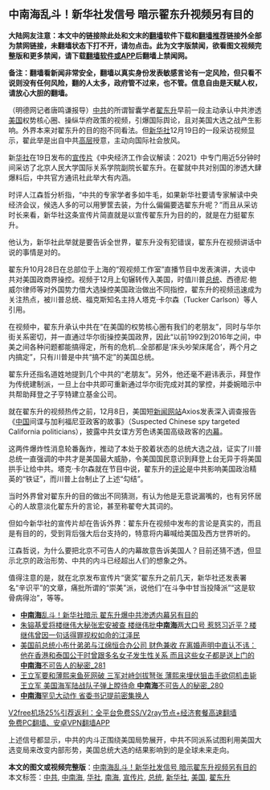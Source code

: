  <h2>中南海乱斗！新华社发信号 暗示翟东升视频另有目的</h2> <p class="notice"><b>大陆网友注意：本文中的链接除此处和文末的<a href="https://github.com/bannedbook/fanqiang" >翻墙</a>软件下载和<a href="https://github.com/killgcd/justmysocks/blob/master/README.md">翻墙推荐</a>链接外全部为禁网链接，未翻墙状态下打不开，请勿点击。此为文字版禁闻，欲看图文视频完整版和更多禁闻，请下载<a href="https://github.com/bannedbook/fanqiang">翻墙软件或APP</a>后翻墙上禁闻网。</p><p>备注：翻墙看新闻非常安全，翻墙以真实身份发表敏感言论有一定风险，但只看不说则没有任何风险，翻的人太多，政府管不过来，也不管。信息自由是天赋人权，请放心大胆的翻墙。</b></p>  <div class="entry"> <p>                                          </p> <p>（明德网记者唐鸣谦报导）<a href="https://www.bannedbook.org/bnews/tag/%e4%b8%ad%e5%85%b1/" class="st_tag internal_tag" rel="tag" title="标签 中共 下的日志">中共</a>的所谓智囊学者<a href="https://www.bannedbook.org/bnews/tag/%e7%bf%9f%e4%b8%9c%e5%8d%87/" class="st_tag internal_tag" rel="tag" title="标签 翟东升 下的日志">翟东升</a>早前一段主动承认中共渗透<a href="https://www.bannedbook.org/bnews/tag/%e7%be%8e%e5%9b%bd/" class="st_tag internal_tag" rel="tag" title="标签 美国 下的日志">美国</a>权势核心圈、操纵华府政策的视频，引爆国际舆论，且对美国大选之战产生影响。外界本来对翟东升的目的抱不同看法。但<a href="https://www.bannedbook.org/bnews/tag/%e6%96%b0%e5%8d%8e%e7%a4%be/" class="st_tag internal_tag" rel="tag" title="标签 新华社 下的日志">新华社</a>12月19日的一段采访视频显示，翟此举是出自中共<span class='wp_keywordlink_affiliate'><a href="https://www.bannedbook.org/bnews/ccpdope/" title="中共高层内幕" target="_blank">高层</a></span>授意，主动向国际社会放风。</p> <p>新<a href="https://www.bannedbook.org/bnews/tag/%E5%8D%8E%E7%A4%BE/" class="st_tag internal_tag" rel="tag" title="标签 华社 下的日志">华社</a>在19日发布的<a href="https://www.bannedbook.org/bnews/tag/%E5%AE%A3%E4%BC%A0%E7%89%87/" class="st_tag internal_tag" rel="tag" title="标签 宣传片 下的日志">宣传片</a>《中央经济工作会议解读：2021》中专门用近5分钟时间采访了北京人民大学国际关系学院副院长翟东升。在翟就中共对别国的渗透大肆爆料后，中共官方通讯社此举大有内涵。</p>  <p>时评人江森哲分析指，“中共的专家学者多如牛毛，如果新华社要请专家解读中央经济会议，候选人多的可以用箩筐去装，为什么偏偏要选翟东升呢？”而且从采访时长来看，新华社这条宣传片简直就是以宣传翟东升为目的的，就是在力挺翟东升。</p> <p>他认为，新华社此举就是要告诉全世界，翟东升没有犯错误，翟东升在视频讲话中说的事情是对的。</p> <p>翟东升10月28日在总部位于上海的“观视频工作室”直播节目中发表演讲，大谈中共对美国政商界操控。视频于12月上旬辗转传入美国，时值川普<a href="https://www.bannedbook.org/bnews/tag/%e6%80%bb%e7%bb%9f/" class="st_tag internal_tag" rel="tag" title="标签 总统 下的日志">总统</a>、西德尼·鲍威尔律师等对外国势力借大选操控美国政治做出不同指控，翟东升的视频迅速成为关注热点，被川普总统、福克斯知名主持人塔克·卡尔森（Tucker Carlson）等人引用。</p>  <p>在视频中，翟东升承认中共在“在美国的权势核心圈有我们的老朋友”，同时与华尔街关系密切，并一直通过华尔街操控美国政界，因此“以前1992到2016年之间，中美之间各种问题都能搞得定，所有的危机&#8230;全部都是‘床头吵架床尾合’，两个月之内搞定”，只有川普是中共“搞不定”的美国总统。</p> <p>翟东升还指名道姓地提到几个中共的“老朋友”。另外，他还毫不避讳表示，拜登作为传统建制派，一旦上台中共即可重新通过华尔街完成对其的掌控，并委婉暗示中共帮助拜登之子亨特建立基金公司。</p> <p>就在翟东升的视频热传之前，12月8日，美国短<span class='wp_keywordlink_affiliate'><a href="https://www.bannedbook.org/" title="新闻网站">新闻网站</a></span>Axios发表深入调查报告《<span class='wp_keywordlink_affiliate'><a href="https://www.bannedbook.org/" title="中国" target="_blank">中国</a></span>间谍与加利福尼亚政客的故事》（Suspected Chinese spy targeted California politicians），披露中共女谍方芳色诱美国高级政客的<span class='wp_keywordlink_affiliate'><a href="https://www.bannedbook.org/bnews/ccpdope/" title="中共高层内幕" target="_blank">内幕</a></span>。</p>  <p>这两件爆炸性消息轮番轰炸，推动了本处于胶着状态的总统大选之战，证实了川普总统一直强调的中共才是美国最大威胁，令美国国民意识到拜登上台无异于将美国拱手让给中共。塔克·卡尔森就在节目中说，翟东升的<span class='wp_keywordlink_affiliate'><a href="https://www.bannedbook.org/bnews/comments/" title="新闻评论" target="_blank">评论</a></span>是中共影响美国政治精英的“铁证”，而川普上台制止了上述“勾结”。</p> <p>当时外界曾对翟东升的目的做出不同猜测，有认为他是无意说漏嘴的，也有另怀居心的人故意淡化翟东升的言论，甚至称翟夸大其词的。</p> <p>但如今新华社的宣传片却在告诉外界：翟东升在视频中发布的言论是真实的，而且是有目的的，受到背后强大后台支持的，特意将内幕喊给美国及西方世界听的。</p>  <p>江森哲说，为什么要把北京不可告人的内幕故意告诉美国人？目前还猜不透，但显示北京的政治形势、中共的内斗已经超出人们的想象之外。</p> <p>值得注意的是，就在北京发布宣传片“褒奖”翟东升之前几天，新华社还发表署名“辛识平”的文章，痛批所谓的“崇美”派，说他们“在斗争中甘当投降派”“这是软骨病得治”，等等。</p> <ul class='op-related-articles' title='相关阅读'> <li><a href='https://www.bannedbook.org/bnews/comments/20201221/1451917.html' target='_blank'><b>中南海</b>乱斗！新华社暗示 翟东升爆中共渗透内幕另有目的</a></li> <li><a href='https://www.bannedbook.org/bnews/comments/20201220/1451532.html' target='_blank'>朱镕基爱将楼继伟大秘张宏安被查 楼继伟批<b>中南海</b>两大口号 惹怒习近平？楼继伟曾因一句话得罪视权如命的江泽民</a></li> <li><a href='https://www.bannedbook.org/bnews/comments/20201220/1451507.html' target='_blank'>美国前总统小布什弟弟与江绵恒合办公司 财色兼收 在离婚声明中直认不讳：他在香港和泰国公干时曾跟多名女子发生性关系 而且这些女子都是送上门的 <b>中南海</b>不可告人的秘密_281</a></li> <li><a href='https://www.bannedbook.org/bnews/comments/20201220/1451268.html' target='_blank'>王立军要和薄熙来鱼死网破 三军对峙剑拔弩张 薄熙来埋伏狙击手欲伺机击毙王立军 美国海军陆战队子弹上膛待命 <b>中南海</b>不可告人的秘密_280</a></li> <li><a href='https://www.bannedbook.org/bnews/cbnews/20201219/1450912.html' target='_blank'><b>中南海</b>罕见大动作 省委书记提前密集换人</a></li> </ul> <p class="texttj"> <a href="https://github.com/bannedbook/fanqiang/wiki/V2ray%E6%9C%BA%E5%9C%BA" target="_blank">V2free机场25%引荐返利：全平台免费SS/V2ray节点+经济套餐高速翻墙</a><br/> <a href="https://github.com/bannedbook/fanqiang/wiki/%E7%A6%81%E9%97%BB%E7%BD%91%E5%AE%89%E5%8D%93%E7%BF%BB%E5%A2%99%E6%96%B0%E9%97%BBAPP" target="_blank">免费PC翻墙、安卓VPN翻墙APP</a></p><p>上述信号都显示，中共的内斗正围绕美国局势展开，中共不同派系试图利用美国大选变局来改变内部形势，美国总统大选的结果影响到的是全球未来走向。</p><a name='sharetosocial'></a>       <div><b>本文的图文或视频完整版</b>：<a href='https://www.bannedbook.org/bnews/comments/20201221/1451981.html'>中南海乱斗！新华社发信号 暗示翟东升视频另有目的</a></div>  </div><!--END ENTRY--> <div class="postfooter"> <div>本文标签：<a href="https://www.bannedbook.org/bnews/tag/%e4%b8%ad%e5%85%b1/" rel="tag">中共</a>, <a href="https://www.bannedbook.org/bnews/tag/%e4%b8%ad%e5%8d%97%e6%b5%b7/" rel="tag">中南海</a>, <a href="https://www.bannedbook.org/bnews/tag/%E5%8D%8E%E7%A4%BE/" rel="tag">华社</a>, <a href="https://www.bannedbook.org/bnews/tag/%e5%8d%97%e6%b5%b7/" rel="tag">南海</a>, <a href="https://www.bannedbook.org/bnews/tag/%E5%AE%A3%E4%BC%A0%E7%89%87/" rel="tag">宣传片</a>, <a href="https://www.bannedbook.org/bnews/tag/%e6%80%bb%e7%bb%9f/" rel="tag">总统</a>, <a href="https://www.bannedbook.org/bnews/tag/%e6%96%b0%e5%8d%8e%e7%a4%be/" rel="tag">新华社</a>, <a href="https://www.bannedbook.org/bnews/tag/%e7%be%8e%e5%9b%bd/" rel="tag">美国</a>, <a href="https://www.bannedbook.org/bnews/tag/%e7%bf%9f%e4%b8%9c%e5%8d%87/" rel="tag">翟东升</a></div>  </div><!--END POSTFOOTER--> 